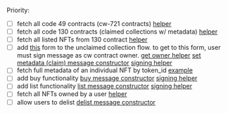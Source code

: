 Priority:
- [ ] fetch all code 49 contracts (cw-721 contracts) [helper](https://github.com/Nebula-Marketplace/marketplace/blob/49c794706900780d0a9260b3a38e69dedb234fdb/utils/exchangeApi.ts#L47C30-L47C30)
- [ ] fetch all code 130 contracts (claimed collections w/ metadata) [helper]()
- [ ] fetch all listed NFTs from 130 contract [helper]()
- [ ] add [this](https://cdn.discordapp.com/attachments/1149076433390538837/1151628757518524477/image.png?ex=6542c15c&is=65304c5c&hm=fc3474415e0461b5c7a35e6b935a603996b59b45b0c6769294ddbaf803ded48f&) form to the unclaimed collection flow. to get to this form, user must sign message as cw contract owner. [get owner helper]() [set metadata (claim) message constructor]() [signing helper](https://github.com/Nebula-Marketplace/marketplace/blob/49c794706900780d0a9260b3a38e69dedb234fdb/utils/signMessage.ts#L4)
- [ ] fetch full metadata of an individual NFT by token_id [example](https://github.com/Nebula-Marketplace/marketplace/blob/49c794706900780d0a9260b3a38e69dedb234fdb/utils/exchangeApi.ts#L86C38-L86C38)
- [ ] add buy functionality [buy message constructor](https://github.com/Nebula-Marketplace/marketplace/blob/49c794706900780d0a9260b3a38e69dedb234fdb/utils/constructMessage.ts#L59) [signing helper](https://github.com/Nebula-Marketplace/marketplace/blob/49c794706900780d0a9260b3a38e69dedb234fdb/utils/signMessage.ts#L4)
- [ ] add list functionality [list message constructor](https://github.com/Nebula-Marketplace/marketplace/blob/49c794706900780d0a9260b3a38e69dedb234fdb/utils/constructMessage.ts#L97) [signing helper](https://github.com/Nebula-Marketplace/marketplace/blob/49c794706900780d0a9260b3a38e69dedb234fdb/utils/signMessage.ts#L4) 
- [ ] fetch all NFTs owned by a user [helper](https://github.com/Nebula-Marketplace/marketplace/blob/49c794706900780d0a9260b3a38e69dedb234fdb/utils/exchangeApi.ts#L70)
- [ ] allow users to delist [delist message constructor](https://github.com/Nebula-Marketplace/marketplace/blob/49c794706900780d0a9260b3a38e69dedb234fdb/utils/constructMessage.ts#L132)